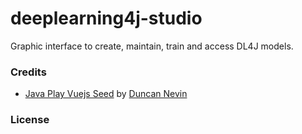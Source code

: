 # deeplearning4j-studio
Graphic interface to create, maintain, train and access DL4J models.


### Credits

* [Java Play Vuejs Seed](https://github.com/duncannevin/java-play-vue-seed) by [Duncan Nevin](https://github.com/duncannevin)


### License

